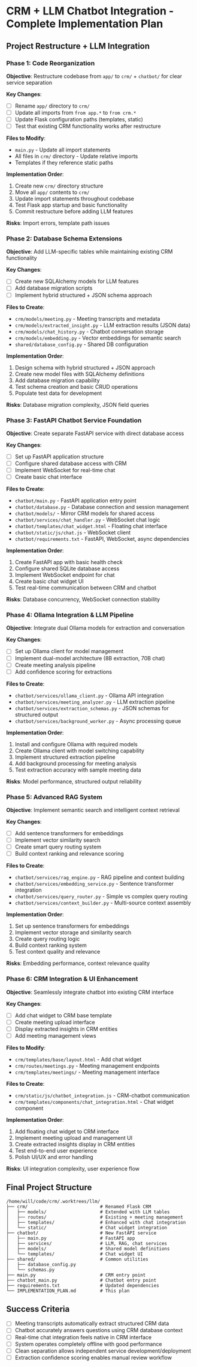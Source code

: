# CRM + LLM Chatbot Integration - Complete Implementation Plan

## Project Restructure + LLM Integration

### Phase 1: Code Reorganization
**Objective**: Restructure codebase from `app/` to `crm/` + `chatbot/` for clear service separation

**Key Changes**:
- [ ] Rename `app/` directory to `crm/`
- [ ] Update all imports from `from app.*` to `from crm.*`
- [ ] Update Flask configuration paths (templates, static)
- [ ] Test that existing CRM functionality works after restructure

**Files to Modify**:
- `main.py` - Update all import statements
- All files in `crm/` directory - Update relative imports
- Templates if they reference static paths

**Implementation Order**:
1. Create new `crm/` directory structure
2. Move all `app/` contents to `crm/`
3. Update import statements throughout codebase
4. Test Flask app startup and basic functionality
5. Commit restructure before adding LLM features

**Risks**: Import errors, template path issues

### Phase 2: Database Schema Extensions
**Objective**: Add LLM-specific tables while maintaining existing CRM functionality

**Key Changes**:
- [ ] Create new SQLAlchemy models for LLM features
- [ ] Add database migration scripts
- [ ] Implement hybrid structured + JSON schema approach

**Files to Create**:
- `crm/models/meeting.py` - Meeting transcripts and metadata
- `crm/models/extracted_insight.py` - LLM extraction results (JSON data)
- `crm/models/chat_history.py` - Chatbot conversation storage
- `crm/models/embedding.py` - Vector embeddings for semantic search
- `shared/database_config.py` - Shared DB configuration

**Implementation Order**:
1. Design schema with hybrid structured + JSON approach
2. Create new model files with SQLAlchemy definitions
3. Add database migration capability
4. Test schema creation and basic CRUD operations
5. Populate test data for development

**Risks**: Database migration complexity, JSON field queries

### Phase 3: FastAPI Chatbot Service Foundation
**Objective**: Create separate FastAPI service with direct database access

**Key Changes**:
- [ ] Set up FastAPI application structure
- [ ] Configure shared database access with CRM
- [ ] Implement WebSocket for real-time chat
- [ ] Create basic chat interface

**Files to Create**:
- `chatbot/main.py` - FastAPI application entry point
- `chatbot/database.py` - Database connection and session management
- `chatbot/models/` - Mirror CRM models for shared access
- `chatbot/services/chat_handler.py` - WebSocket chat logic
- `chatbot/templates/chat_widget.html` - Floating chat interface
- `chatbot/static/js/chat.js` - WebSocket client
- `chatbot/requirements.txt` - FastAPI, WebSocket, async dependencies

**Implementation Order**:
1. Create FastAPI app with basic health check
2. Configure shared SQLite database access
3. Implement WebSocket endpoint for chat
4. Create basic chat widget UI
5. Test real-time communication between CRM and chatbot

**Risks**: Database concurrency, WebSocket connection stability

### Phase 4: Ollama Integration & LLM Pipeline
**Objective**: Integrate dual Ollama models for extraction and conversation

**Key Changes**:
- [ ] Set up Ollama client for model management
- [ ] Implement dual-model architecture (8B extraction, 70B chat)
- [ ] Create meeting analysis pipeline
- [ ] Add confidence scoring for extractions

**Files to Create**:
- `chatbot/services/ollama_client.py` - Ollama API integration
- `chatbot/services/meeting_analyzer.py` - LLM extraction pipeline
- `chatbot/services/extraction_schemas.py` - JSON schemas for structured output
- `chatbot/services/background_worker.py` - Async processing queue

**Implementation Order**:
1. Install and configure Ollama with required models
2. Create Ollama client with model switching capability
3. Implement structured extraction pipeline
4. Add background processing for meeting analysis
5. Test extraction accuracy with sample meeting data

**Risks**: Model performance, structured output reliability

### Phase 5: Advanced RAG System
**Objective**: Implement semantic search and intelligent context retrieval

**Key Changes**:
- [ ] Add sentence transformers for embeddings
- [ ] Implement vector similarity search
- [ ] Create smart query routing system
- [ ] Build context ranking and relevance scoring

**Files to Create**:
- `chatbot/services/rag_engine.py` - RAG pipeline and context building
- `chatbot/services/embedding_service.py` - Sentence transformer integration
- `chatbot/services/query_router.py` - Simple vs complex query routing
- `chatbot/services/context_builder.py` - Multi-source context assembly

**Implementation Order**:
1. Set up sentence transformers for embeddings
2. Implement vector storage and similarity search
3. Create query routing logic
4. Build context ranking system
5. Test context quality and relevance

**Risks**: Embedding performance, context relevance quality

### Phase 6: CRM Integration & UI Enhancement
**Objective**: Seamlessly integrate chatbot into existing CRM interface

**Key Changes**:
- [ ] Add chat widget to CRM base template
- [ ] Create meeting upload interface
- [ ] Display extracted insights in CRM entities
- [ ] Add meeting management views

**Files to Modify**:
- `crm/templates/base/layout.html` - Add chat widget
- `crm/routes/meetings.py` - Meeting management endpoints
- `crm/templates/meetings/` - Meeting management interface

**Files to Create**:
- `crm/static/js/chatbot_integration.js` - CRM-chatbot communication
- `crm/templates/components/chat_integration.html` - Chat widget component

**Implementation Order**:
1. Add floating chat widget to CRM interface
2. Implement meeting upload and management UI
3. Create extracted insights display in CRM entities
4. Test end-to-end user experience
5. Polish UI/UX and error handling

**Risks**: UI integration complexity, user experience flow

## Final Project Structure
```
/home/will/code/crm/.worktrees/llm/
├── crm/                           # Renamed Flask CRM
│   ├── models/                    # Extended with LLM tables
│   ├── routes/                    # Existing + meeting management
│   ├── templates/                 # Enhanced with chat integration
│   └── static/                    # Chat widget integration
├── chatbot/                       # New FastAPI service
│   ├── main.py                    # FastAPI app
│   ├── services/                  # LLM, RAG, chat services
│   ├── models/                    # Shared model definitions
│   └── templates/                 # Chat widget UI
├── shared/                        # Common utilities
│   ├── database_config.py
│   └── schemas.py
├── main.py                        # CRM entry point
├── chatbot_main.py                # Chatbot entry point
├── requirements.txt               # Updated dependencies
└── IMPLEMENTATION_PLAN.md         # This plan
```

## Success Criteria
- [ ] Meeting transcripts automatically extract structured CRM data
- [ ] Chatbot accurately answers questions using CRM database context
- [ ] Real-time chat integration feels native in CRM interface
- [ ] System operates completely offline with good performance
- [ ] Clean separation allows independent service development/deployment
- [ ] Extraction confidence scoring enables manual review workflow